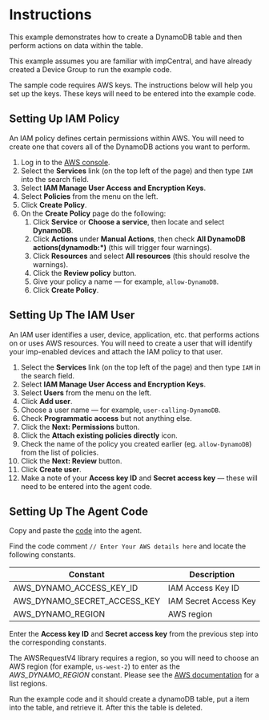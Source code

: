 # Instructions #

This example demonstrates how to create a DynamoDB table and then perform actions on data within the table.

This example assumes you are familiar with impCentral, and have already created a Device Group to run the example code.

The sample code requires AWS keys. The instructions below will help you set up the keys. These keys will need to be entered into the example code.

## Setting Up IAM Policy ##

An IAM policy defines certain permissions within AWS. You will need to create one that covers all of the DynamoDB actions you want to perform.

1. Log in to the [AWS console](https://aws.amazon.com/console/).
1. Select the **Services** link (on the top left of the page) and then type `IAM` into the search field.
1. Select **IAM Manage User Access and Encryption Keys**.
1. Select **Policies** from the menu on the left.
1. Click **Create Policy**.
1. On the **Create Policy** page do the following:
    1. Click **Service** or **Choose a service**, then locate and select **DynamoDB**.
    1. Click **Actions** under **Manual Actions**, then check **All DynamoDB actions(dynamodb:*)** (this will trigger four warnings).
    1. Click **Resources** and select **All resources** (this should resolve the warnings).
    1. Click the **Review policy** button.
    1. Give your policy a name &mdash; for example, `allow-DynamoDB`.
    1. Click **Create Policy**.

## Setting Up The IAM User ##

An IAM user identifies a user, device, application, etc. that performs actions on or uses AWS resources. You will need to create a user that will identify your imp-enabled devices and attach the IAM policy to that user.

1. Select the **Services** link (on the top left of the page) and then type `IAM` in the search field.
1. Select **IAM Manage User Access and Encryption Keys**.
1. Select **Users** from the menu on the left.
1. Click **Add user**.
1. Choose a user name &mdash; for example, `user-calling-DynamoDB`.
1. Check **Programmatic access** but not anything else.
1. Click the **Next: Permissions** button.
1. Click the **Attach existing policies directly** icon.
1. Check the name of the policy you created earlier (eg. `allow-DynamoDB`) from the list of policies.
1. Click the **Next: Review** button.
1. Click **Create user**.
1. Make a note of your **Access key ID** and **Secret access key** &mdash; these will need to be entered into the agent code.

## Setting Up The Agent Code ##

Copy and paste the [code](sample.agent.nut) into the agent.

Find the code comment `// Enter Your AWS details here` and locate the following constants.

| Constant | Description |
| --- | --- |
| AWS_DYNAMO_ACCESS_KEY_ID | IAM Access Key ID |
| AWS_DYNAMO_SECRET_ACCESS_KEY | IAM Secret Access Key |
| AWS_DYNAMO_REGION | AWS region |

Enter the **Access key ID** and **Secret access key** from the previous step into the corresponding constants.

The AWSRequestV4 library requires a region, so you will need to choose an AWS region (for example, `us-west-2`) to enter as the *AWS_DYNAMO_REGION* constant. Please see the [AWS documentation](https://docs.aws.amazon.com/general/latest/gr/rande.html#ddb_region) for a list regions.

Run the example code and it should create a dynamoDB table, put a item into the table, and retrieve it. After this the table is deleted.
